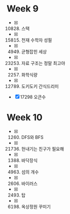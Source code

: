 # Week 9
- [x] 10828. 스택
- [x] 15815. 천재 수학자 성필 
- [x] 4949. 균형잡힌 세상
- [x] 23253. 자료 구조는 정말 최고야
- [x] 2257. 화학식량
- [x] 12789. 도키도키 간식드리미
- [x] 17298 오큰수



# Week 10
- [x] 1260. DFS와 BFS
- [x] 21736. 헌내기는 친구가 필요해
- [x] 1388. 바닥장식
- [x] 4963. 섬의 개수
- [x] 2606. 바이러스
- [x] 2493. 탑
- [x] 6198. 옥상정원 꾸미기